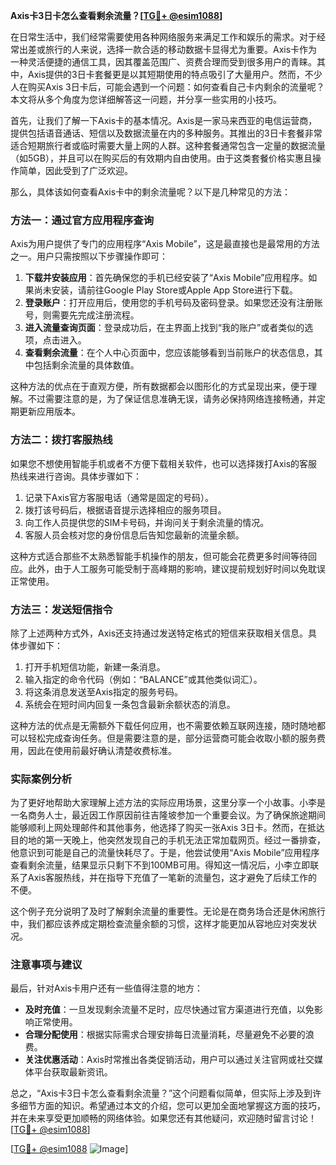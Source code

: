 **Axis卡3日卡怎么查看剩余流量？[[TG💪+ @esim1088](https://t.me/s/esim1088)]**

在日常生活中，我们经常需要使用各种网络服务来满足工作和娱乐的需求。对于经常出差或旅行的人来说，选择一款合适的移动数据卡显得尤为重要。Axis卡作为一种灵活便捷的通信工具，因其覆盖范围广、资费合理而受到很多用户的青睐。其中，Axis提供的3日卡套餐更是以其短期使用的特点吸引了大量用户。然而，不少人在购买Axis 3日卡后，可能会遇到一个问题：如何查看自己卡内剩余的流量呢？本文将从多个角度为您详细解答这一问题，并分享一些实用的小技巧。

首先，让我们了解一下Axis卡的基本情况。Axis是一家马来西亚的电信运营商，提供包括语音通话、短信以及数据流量在内的多种服务。其推出的3日卡套餐非常适合短期旅行者或临时需要大量上网的人群。这种套餐通常包含一定量的数据流量（如5GB），并且可以在购买后的有效期内自由使用。由于这类套餐价格实惠且操作简单，因此受到了广泛欢迎。

那么，具体该如何查看Axis卡中的剩余流量呢？以下是几种常见的方法：

### 方法一：通过官方应用程序查询

Axis为用户提供了专门的应用程序“Axis Mobile”，这是最直接也是最常用的方法之一。用户只需按照以下步骤操作即可：
1. **下载并安装应用**：首先确保您的手机已经安装了“Axis Mobile”应用程序。如果尚未安装，请前往Google Play Store或Apple App Store进行下载。
2. **登录账户**：打开应用后，使用您的手机号码及密码登录。如果您还没有注册账号，则需要先完成注册流程。
3. **进入流量查询页面**：登录成功后，在主界面上找到“我的账户”或者类似的选项，点击进入。
4. **查看剩余流量**：在个人中心页面中，您应该能够看到当前账户的状态信息，其中包括剩余流量的具体数值。

这种方法的优点在于直观方便，所有数据都会以图形化的方式呈现出来，便于理解。不过需要注意的是，为了保证信息准确无误，请务必保持网络连接畅通，并定期更新应用版本。

### 方法二：拨打客服热线

如果您不想使用智能手机或者不方便下载相关软件，也可以选择拨打Axis的客服热线来进行咨询。具体步骤如下：
1. 记录下Axis官方客服电话（通常是固定的号码）。
2. 拨打该号码后，根据语音提示选择相应的服务项目。
3. 向工作人员提供您的SIM卡号码，并询问关于剩余流量的情况。
4. 客服人员会核对您的身份信息后告知您最新的流量余额。

这种方式适合那些不太熟悉智能手机操作的朋友，但可能会花费更多时间等待回应。此外，由于人工服务可能受制于高峰期的影响，建议提前规划好时间以免耽误正常使用。

### 方法三：发送短信指令

除了上述两种方式外，Axis还支持通过发送特定格式的短信来获取相关信息。具体步骤如下：
1. 打开手机短信功能，新建一条消息。
2. 输入指定的命令代码（例如：“BALANCE”或其他类似词汇）。
3. 将这条消息发送至Axis指定的服务号码。
4. 系统会在短时间内回复一条包含最新余额状态的消息。

这种方法的优点是无需额外下载任何应用，也不需要依赖互联网连接，随时随地都可以轻松完成查询任务。但是需要注意的是，部分运营商可能会收取小额的服务费用，因此在使用前最好确认清楚收费标准。

### 实际案例分析

为了更好地帮助大家理解上述方法的实际应用场景，这里分享一个小故事。小李是一名商务人士，最近因工作原因前往吉隆坡参加一个重要会议。为了确保旅途期间能够顺利上网处理邮件和其他事务，他选择了购买一张Axis 3日卡。然而，在抵达目的地的第一天晚上，他突然发现自己的手机无法正常加载网页。经过一番排查，他意识到可能是自己的流量快耗尽了。于是，他尝试使用“Axis Mobile”应用程序查看剩余流量，结果显示只剩下不到100MB可用。得知这一情况后，小李立即联系了Axis客服热线，并在指导下充值了一笔新的流量包，这才避免了后续工作的不便。

这个例子充分说明了及时了解剩余流量的重要性。无论是在商务场合还是休闲旅行中，我们都应该养成定期检查流量余额的习惯，这样才能更加从容地应对突发状况。

### 注意事项与建议

最后，针对Axis卡用户还有一些值得注意的地方：
- **及时充值**：一旦发现剩余流量不足时，应尽快通过官方渠道进行充值，以免影响正常使用。
- **合理分配使用**：根据实际需求合理安排每日流量消耗，尽量避免不必要的浪费。
- **关注优惠活动**：Axis时常推出各类促销活动，用户可以通过关注官网或社交媒体平台获取最新资讯。

总之，“Axis卡3日卡怎么查看剩余流量？”这个问题看似简单，但实际上涉及到许多细节方面的知识。希望通过本文的介绍，您可以更加全面地掌握这方面的技巧，并在未来享受更加顺畅的网络体验。如果您还有其他疑问，欢迎随时留言讨论！[[TG💪+ @esim1088](https://t.me/s/esim1088)]

[[TG💪+ @esim1088](https://t.me/s/esim1088) ![Image](https://i.postimg.cc/4NQfJmqS/Snipaste-2025-05-13-00-14-12.png)]